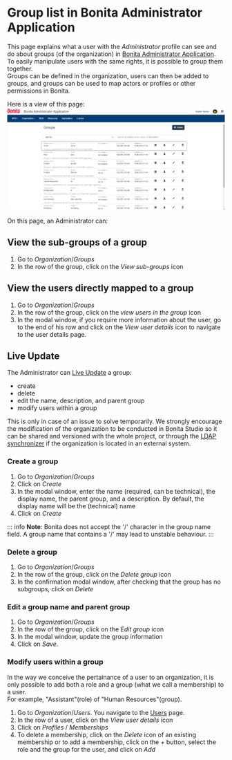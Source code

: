 # Group list in Bonita Administrator Application

This page explains what a user with the _Administrator_ profile can see and do about groups (of the organization) in [Bonita Administrator Application](admin-application-overview).  
To easily manipulate users with the same rights, it is possible to group them together.  
Groups can be defined in the organization, users can then be added to groups, and groups can be used to map actors or profiles or other permissions in Bonita.

Here is a view of this page:
![Administrator groups list Portal](images/UI2021.1/admin-application-groups-list.png)<!--{.img-responsive}-->

On this page, an Administrator can:
## View the sub-groups of a group
1. Go to _Organization_/_Groups_
2. In the row of the group, click on the _View sub-groups_ icon

## View the users directly mapped to a group
1. Go to _Organization_/_Groups_
2. In the row of the group, click on the _view users in the group_ icon
3. In the modal window, if you require more information about the user, go to the end of his row and click on the _View user details_ icon to navigate to the user details page.

## Live Update
The Administrator can [Live Update](live-update.md) a group:
 * create
 * delete
 * edit the name, description, and parent group
 * modify users within a group  
 
This is only in case of an issue to solve temporarily. We strongly encourage the modification of the organization to be conducted 
in Bonita Studio so it can be shared and versioned with the whole project, or through the [LDAP synchronizer](ldap-synchronizer.md) if the organization is located in an external system. 

### Create a group
1. Go to _Organization_/_Groups_
2. Click on _Create_
3. In the modal window, enter the name (required, can be technical), the display name, the parent group, and a description. By default, the display name will be the (technical) name
4. Click on _Create_

::: info
**Note**: Bonita does not accept the '/' character in the group name field. A group name that contains a '/' may lead to unstable behaviour.
:::

### Delete a group
1. Go to _Organization_/_Groups_
2. In the row of the group, click on the _Delete group_ icon
3. In the confirmation modal window, after checking that the group has no subgroups, click on _Delete_

### Edit a group name and parent group
1. Go to _Organization_/_Groups_
2. In the row of the group, click on the _Edit group_ icon
3. In the modal window, update the group information
4. Click on _Save_.

### Modify users within a group
In the way we conceive the pertainance of a user to an organization, it is only possible to add both a role and a group (what we call a membership) to a user.    
For example, "Assistant"(role) of "Human Resources"(group).  
1. Go to _Organization_/_Users_. You navigate to the [Users](admin-application-users-list.md) page.
2. In the row of a user, click on the _View user details_ icon
3. Click on _Profiles_ / _Memberships_
4. To delete a membership, click on the _Delete_ icon of an existing membership
or to add a membership, click on the _+_ button, select the role and the group for the user, and click on _Add_
